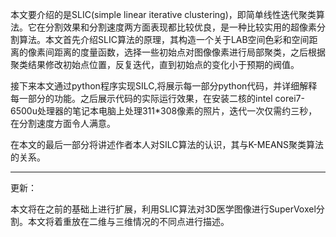 本文要介绍的是SLIC(simple linear iterative clustering)，即简单线性迭代聚类算法。它在分割效果和分割速度两方面表现都比较优良，是一种比较实用的超像素分割算法。本文首先介绍SLIC算法的原理，其构造一个关于LAB空间色彩和空间距离的像素间距离的度量函数，选择一些初始点对图像像素进行局部聚类，之后根据聚类结果修改初始点位置，反复迭代，直到初始点的变化小于预期的阀值。

接下来本文通过python程序实现SILC,将展示每一部分python代码，并详细解释每一部分的功能。之后展示代码的实际运行效果，在安装二核的intel corei7-6500u处理器的笔记本电脑上处理311*308像素的照片，迭代一次仅需约三秒，在分割速度方面令人满意。

在本文的最后一部分将讲述作者本人对SILC算法的认识，其与K-MEANS聚类算法的关系。





---

更新：

本文将在之前的基础上进行扩展，利用SLIC算法对3D医学图像进行SuperVoxel分割。本文将着重放在二维与三维情况的不同点进行描述。
